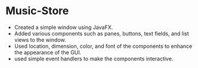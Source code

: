 # Music-Store

- Created a simple window using JavaFX.
- Added various components such as panes, buttons, text fields, and list views to the window.
- Used location, dimension, color, and font of the components to enhance the appearance of the GUI.
- used simple event handlers to make the components interactive.
